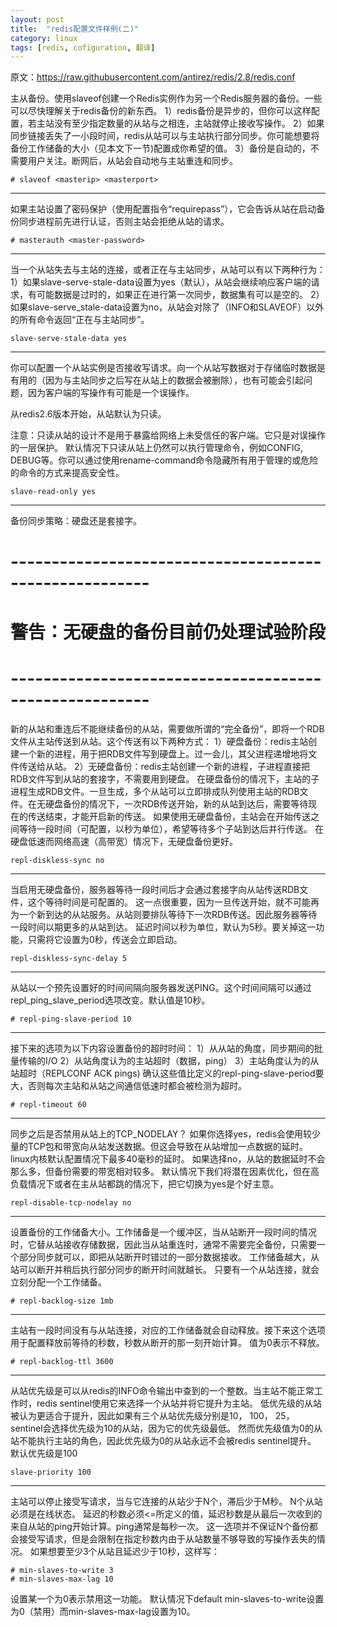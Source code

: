 ```yaml
---
layout: post
title:  "redis配置文件样例(二)"
category: linux
tags: [redis, cofiguration, 翻译]
---
```


原文：https://raw.githubusercontent.com/antirez/redis/2.8/redis.conf


主从备份。使用slaveof创建一个Redis实例作为另一个Redis服务器的备份。一些可以尽快理解关于redis备份的新东西。
1）redis备份是异步的，但你可以这样配置，若主站没有至少指定数量的从站与之相连，主站就停止接收写操作。
2）如果同步链接丢失了一小段时间，redis从站可以与主站执行部分同步。你可能想要将备份工作储备的大小（见本文下一节)配置成你希望的值。
3）备份是自动的，不需要用户关注。断网后，从站会自动地与主站重连和同步。
```
# slaveof <masterip> <masterport>
```
----------
如果主站设置了密码保护（使用配置指令“requirepass”），它会告诉从站在启动备份同步进程前先进行认证，否则主站会拒绝从站的请求。
```
# masterauth <master-password>
```
----------
当一个从站失去与主站的连接，或者正在与主站同步，从站可以有以下两种行为：
1）如果slave-serve-stale-data设置为yes（默认），从站会继续响应客户端的请求，有可能数据是过时的，如果正在进行第一次同步，数据集有可以是空的。
2）如果slave-serve_stale-data设置为no，从站会对除了（INFO和SLAVEOF）以外的所有命令返回“正在与主站同步”。
```
slave-serve-stale-data yes
```
----------
你可以配置一个从站实例是否接收写请求。向一个从站写数据对于存储临时数据是有用的（因为与主站同步之后写在从站上的数据会被删除），也有可能会引起问题，因为客户端的写操作有可能是一个误操作。

从redis2.6版本开始，从站默认为只读。

注意：只读从站的设计不是用于暴露给网络上未受信任的客户端。它只是对误操作的一层保护。
默认情况下只读从站上仍然可以执行管理命令，例如CONFIG, DEBUG等。你可以通过使用rename-command命令隐藏所有用于管理的或危险的命令的方式来提高安全性。
```
slave-read-only yes
```
----------
备份同步策略：硬盘还是套接字。
# -------------------------------------------------------
# 警告：无硬盘的备份目前仍处理试验阶段
# -------------------------------------------------------
新的从站和重连后不能继续备份的从站，需要做所谓的“完全备份”，即将一个RDB文件从主站传送到从站。这个传送有以下两种方式：
1）硬盘备份：redis主站创建一个新的进程，用于把RDB文件写到硬盘上。过一会儿，其父进程递增地将文件传送给从站。
2）无硬盘备份：redis主站创建一个新的进程，子进程直接把RDB文件写到从站的套接字，不需要用到硬盘。
在硬盘备份的情况下，主站的子进程生成RDB文件。一旦生成，多个从站可以立即排成队列使用主站的RDB文件。在无硬盘备份的情况下，一次RDB传送开始，新的从站到达后，需要等待现在的传送结束，才能开启新的传送。
如果使用无硬盘备份，主站会在开始传送之间等待一段时间（可配置，以秒为单位），希望等待多个子站到达后并行传送。
在硬盘低速而网络高速（高带宽）情况下，无硬盘备份更好。
```
repl-diskless-sync no
```
----------
当启用无硬盘备份，服务器等待一段时间后才会通过套接字向从站传送RDB文件，这个等待时间是可配置的。
这一点很重要，因为一旦传送开始，就不可能再为一个新到达的从站服务。从站则要排队等待下一次RDB传送。因此服务器等待一段时间以期更多的从站到达。
延迟时间以秒为单位，默认为5秒。要关掉这一功能，只需将它设置为0秒，传送会立即启动。
```
repl-diskless-sync-delay 5
```
----------
从站以一个预先设置好的时间间隔向服务器发送PING。这个时间间隔可以通过repl_ping_slave_period选项改变。默认值是10秒。
```
# repl-ping-slave-period 10
```
----------
接下来的选项为以下内容设置备份的超时时间：
1）从从站的角度，同步期间的批量传输的I/O
2）从站角度认为的主站超时（数据，ping）
3）主站角度认为的从站超时（REPLCONF ACK pings)
确认这些值比定义的repl-ping-slave-period要大，否则每次主站和从站之间通信低速时都会被检测为超时。
```
# repl-timeout 60
```
----------
同步之后是否禁用从站上的TCP_NODELAY？
如果你选择yes，redis会使用较少量的TCP包和带宽向从站发送数据。但这会导致在从站增加一点数据的延时。linux内核默认配置情况下最多40毫秒的延时。
如果选择no，从站的数据延时不会那么多，但备份需要的带宽相对较多。
默认情况下我们将潜在因素优化，但在高负载情况下或者在主从站都跳的情况下，把它切换为yes是个好主意。
```
repl-disable-tcp-nodelay no
```
----------
设置备份的工作储备大小。工作储备是一个缓冲区，当从站断开一段时间的情况时，它替从站接收存储数据，因此当从站重连时，通常不需要完全备份，只需要一个部分同步就可以，即把从站断开时错过的一部分数据接收。
工作储备越大，从站可以断开并稍后执行部分同步的断开时间就越长。
只要有一个从站连接，就会立刻分配一个工作储备。
```
# repl-backlog-size 1mb
```
----------
主站有一段时间没有与从站连接，对应的工作储备就会自动释放。接下来这个选项用于配置释放前等待的秒数，秒数从断开的那一刻开始计算。
值为0表示不释放。
```
# repl-backlog-ttl 3600
```
----------
从站优先级是可以从redis的INFO命令输出中查到的一个整数。当主站不能正常工作时，redis sentinel使用它来选择一个从站并将它提升为主站。
低优先级的从站被认为更适合于提升，因此如果有三个从站优先级分别是10， 100， 25，sentinel会选择优先级为10的从站，因为它的优先级最低。
然而优先级值为0的从站不能执行主站的角色，因此优先级为0的从站永远不会被redis sentinel提升。
默认优先级是100
```
slave-priority 100
```
----------
主站可以停止接受写请求，当与它连接的从站少于N个，滞后少于M秒。
N个从站必须是在线状态。
延迟的秒数必须<=所定义的值，延迟秒数是从最后一次收到的来自从站的ping开始计算。ping通常是每秒一次。
这一选项并不保证N个备份都会接受写请求，但是会限制在指定秒数内由于从站数量不够导致的写操作丢失的情况。
如果想要至少3个从站且延迟少于10秒，这样写：

```
# min-slaves-to-write 3
# min-slaves-max-lag 10
```
设置某一个为0表示禁用这一功能。
默认情况下default min-slaves-to-write设置为0（禁用）而min-slaves-max-lag设置为10。
